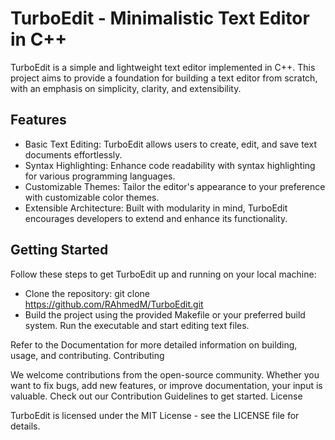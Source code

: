 # TurboEdit - Minimalistic Text Editor in C++

TurboEdit is a simple and lightweight text editor implemented in C++. This project aims to provide a foundation for building a text editor from scratch, with an emphasis on simplicity, clarity, and extensibility.
## Features

- Basic Text Editing: TurboEdit allows users to create, edit, and save text documents effortlessly.
- Syntax Highlighting: Enhance code readability with syntax highlighting for various programming languages.
- Customizable Themes: Tailor the editor's appearance to your preference with customizable color themes.
- Extensible Architecture: Built with modularity in mind, TurboEdit encourages developers to extend and enhance its functionality.

## Getting Started

Follow these steps to get TurboEdit up and running on your local machine:

- Clone the repository: git clone https://github.com/RAhmedM/TurboEdit.git
- Build the project using the provided Makefile or your preferred build system.
Run the executable and start editing text files.

Refer to the Documentation for more detailed information on building, usage, and contributing.
Contributing

We welcome contributions from the open-source community. Whether you want to fix bugs, add new features, or improve documentation, your input is valuable. Check out our Contribution Guidelines to get started.
License

TurboEdit is licensed under the MIT License - see the LICENSE file for details.